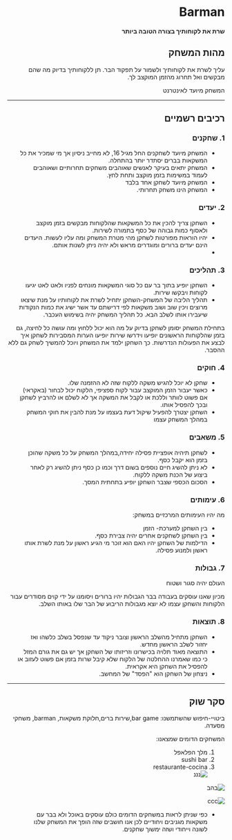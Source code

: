 <div dir='rtl' lang='he'>

# Barman

**שרת את לקוחותיך בצורה הטובה ביותר**

## מהות המשחק

 עליך לשרת את לקוחותיך ולשמור על תפקוד הבר.
 תן ללקוחותיך בדיוק מה שהם מבקשים ואל תחרוג מהזמן המוקצב לך.

המשחק מיועד לאינטרנט


---


## רכיבים רשמיים

### 1. שחקנים

* המשחק מיועד לשחקנים החל מגיל 16, לא מחייב ניסיון אך מי שמכיר את כל המשקאות בברים יסתדר יותר בהתחלה. 
* המשחק יתאים בעיקר לאנשים שאוהבים משחקים תחרותיים ושאוהבים לעמוד במשימות בזמן מוקצב ותחת לחץ.
* המשחק מיועד לשחקן אחד בלבד
* המשחק הינו משחק תחרותי.

### 2. יעדים

* השחקן צריך להכין את כל המשקאות שהלקוחות מבקשים בזמן מוקצב ולאסוף כמות גבוהה של כסף בתמורה לשירות.
* יהיו הוראות מפורטות לשחקן מהי מטרת המשחק ומה עליו לעשות.
היעדים הינם יעדים ברורים ומוגדרים מראש ולא יהיה ניתן לשנות אותם. 
* 

### 3. תהליכים

* השחקן יופיע בתוך בר עם כל סוגי המשקאות מונחים לפניו ולאט לאט יגיעו לקוחות ויבקשו שירות.
*	תהליך הליבה של המשחק-השחקן יתחיל לשרת את לקוחותיו על מנת שיצאו מרוצים ויכין שוב ושוב משקאות לפי דרישתם עד אשר ישיג את כמות הנקודות שיעבירו אותו לשלב הבא.
כל תהליך המשחק יהיה בשימוש העכבר.

בתחילת המשחק יסומן לשחקן בדיוק על מה הוא יכול ללחוץ ומה עושה כל לחיצה, גם בזמן שהלקוחות הראשונים יופיעו וידרשו שירות יופיעו הערות המסבירות לשחקן איך לבצע את הפעולות הנדרשות.
 כך השחקן ילמד את המשחק ויוכל להמשיך לשחק גם ללא ההסבר.

### 4. חוקים

* שחקן לא יוכל להגיש משקה ללקוח שזה לא ההזמנה שלו.
* כאשר יעבור הזמן המוקצב עבור לקוח ספציפי, הלקוח יכול לבחור (באקראי) אם פשוט לוותר וללכת או לקבל את המשקה אך לא לשלם או להרביץ לשחקן ובכך להפסיל אותו.
* השחקן יצטרך להפעיל שיקול דעת בעצמו על מנת להבין את חוקי המשחק במהלך המשחק עצמו


### 5. משאבים

* לשחקן תיהיה אופציית פסילה יחידה,במהלך המשחק על כל משקה שהוכן בזמן הוא יקבל כסף. 
* לא ניתן להשיג חיים נוספים בשום דרך וכמו כן כסף ניתן להשיג רק לאחר ביצוע של הכנת משקה ללקוח.
* הסכום הכספי שצבר השחקן יופיע בתחתית המסך.

### 6. עימותים

מה יהיו העימותים המרכזיים במשחק:

* בין השחקן למערכת- הזמן
* בין השחקן לשחקנים אחרים יהיה צבירת כסף.
*  הדילמות של השחקן יהיו האם הוא זוכר מי הגיע ראשון על מנת לשרת אותו ראשון ולמנוע פסילה.


### 7. גבולות
העולם יהיה סגור ושטוח

מכיון שאנו עוסקים בעבודה בבר הגבולות יהיו ברורים ויסומנו על ידי קוים מסודרים עבור הלקוחות והשחקן עצמו לא יוצא מגבולות הריבוע של הבר שלו באותו השלב. 

### 8. תוצאות

* השחקן מתחיל מהשלב הראשון וצובר ניקוד עד שנפסל בשלב כלשהו ואז יחזור לשלב הראשון מחדש. 
* התוצאה מאוד תלויה בכישרונו וזריזותו של השחקן אך יש גם את גורם המזל כי כמו שאמרנו ההחלטה של הלקוח שלא קיבל שרות בזמן אם פשוט לעזוב או להפסיל את השחקן היא אקראית. 
* ניצחון של השחקן הוא "הפסד" של המחשב.

---

## סקר שוק
ביטויי-חיפוש שהשתמשנו:
 bar game,שירות ברים,חלוקת משקאות, barman, משחקי מסעדה. <br>
 
המשחקים הדומים שמצאנו:  <br>
 1. מלך הפלאפל <br>
 2.  sushi bar <br>
 3.  restaurante-cocina <br>
![נננ](https://user-images.githubusercontent.com/57321080/138612850-5a088ea3-bcc3-43c8-b0c1-d04c1fdd328a.jpg)

 ![בהב](https://user-images.githubusercontent.com/57321080/138612854-75cb565b-b143-48a4-a9f6-3b48b7cbf89c.jpg)

 ![ccc](https://user-images.githubusercontent.com/57321080/138612862-60082575-2a41-4869-987a-517fcbcbe84d.jpg)

 
 * כפי שניתן לראות במשחקים הדומים כולם עוסקים באוכל ולא בבר עם משקאות מגניבים ויחודיים לכן אנו חושבים שזה הופך את המשחק שלנו לשונה וייחודי ושזה ימשוך שחקנים.

</div>